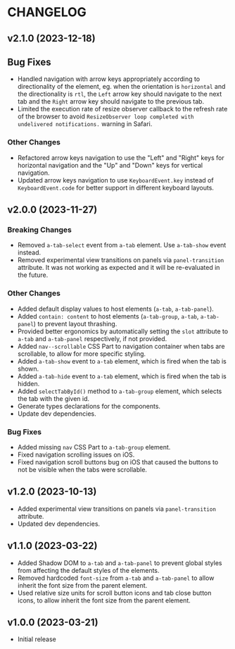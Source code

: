 # CHANGELOG

## v2.1.0 (2023-12-18)

## Bug Fixes

- Handled navigation with arrow keys appropriately according to directionality of the element, eg. when the orientation is `horizontal` and the directionality is `rtl`, the `Left` arrow key should navigate to the next tab and the `Right` arrow key should navigate to the previous tab.
- Limited the execution rate of resize observer callback to the refresh rate of the browser to avoid `ResizeObserver loop completed with undelivered notifications.` warning in Safari.

### Other Changes

- Refactored arrow keys navigation to use the "Left" and "Right" keys for horizontal navigation and the "Up" and "Down" keys for vertical navigation.
- Updated arrow keys navigation to use `KeyboardEvent.key` instead of `KeyboardEvent.code` for better support in different keyboard layouts.

## v2.0.0 (2023-11-27)

### Breaking Changes

- Removed `a-tab-select` event from `a-tab` element. Use `a-tab-show` event instead.
- Removed experimental view transitions on panels via `panel-transition` attribute. It was not working as expected and it will be re-evaluated in the future.

### Other Changes

- Added default display values to host elements (`a-tab`, `a-tab-panel`).
- Added `contain: content` to host elements (`a-tab-group`, `a-tab`, `a-tab-panel`) to prevent layout thrashing.
- Provided better ergonomics by automatically setting the `slot` attribute to `a-tab` and `a-tab-panel` respectively, if not provided.
- Added `nav--scrollable` CSS Part to navigation container when tabs are scrollable, to allow for more specific styling.
- Added `a-tab-show` event to `a-tab` element, which is fired when the tab is shown.
- Added `a-tab-hide` event to `a-tab` element, which is fired when the tab is hidden.
- Added `selectTabById()` method to `a-tab-group` element, which selects the tab with the given id.
- Generate types declarations for the components.
- Update dev dependencies.

### Bug Fixes

- Added missing `nav` CSS Part to `a-tab-group` element.
- Fixed navigation scrolling issues on iOS.
- Fixed navigation scroll buttons bug on iOS that caused the buttons to not be visible when the tabs were scrollable.

## v1.2.0 (2023-10-13)

- Added experimental view transitions on panels via `panel-transition` attribute.
- Updated dev dependencies.

## v1.1.0 (2023-03-22)

- Added Shadow DOM to `a-tab` and `a-tab-panel` to prevent global styles from affecting the default styles of the elements.
- Removed hardcoded `font-size` from `a-tab` and `a-tab-panel` to allow inherit the font size from the parent element.
- Used relative size units for scroll button icons and tab close button icons, to allow inherit the font size from the parent element.

## v1.0.0 (2023-03-21)

- Initial release
